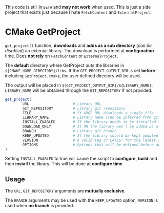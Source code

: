 This code is still in `BETA` and **may not work** when used. This is
just a side project that exists just because I hate `FetchContent` and `ExternalProject`.

# CMake GetProject

`get_project()` function, **downloads** and **adds as a sub directory**
(*can be disabled*) an external library. The download is performed at
**configuration** time. Does **not rely** on `FetchContent` or
`ExternalProject`.

The **default** directory where GetProject puts the libraries in
`${CMAKE_HOME_DIRECTORY}/libs`. If the `GET_PROJECT_OUTPUT_DIR` is set 
**before** including `GetProject.cmake`, the user defined directory will be
used.

The output will be placed in `${GET_PROJECT_OUTPUT_DIR}/${LIBRARY_NAME}`. 
`LIBRARY_NAME` will be obtained through the `GIT_REPOSITORY` if not provided.

```cmake
get_project(
        URL                    # Library URL
        GIT_REPOSITORY         # Library git repository
        FILE                   # If ARGS_URL downloads a single file
        LIBRARY_NAME           # Library name (can be inferred from git repo)
        INSTALL_ENABLED        # If the library needs to be installed (requires extra build)
        DOWNLOAD_ONLY          # If ON the library won't be added as a sub directory
        BRANCH                 # Library git branch
        KEEP_UPDATED           # If the library should be kept updated
        VERSION                # A valid tag or LATEST for the latest release
        OPTIONS                # Options that will be defined before adding the sub directory.
)
```

Setting `INSTALL_ENABLED` to true will cause the script to **configure**,
**build** and then **install** the library. This will be done at **configure
time**.

## Usage

The `URL`, `GIT_REPOSITORY` arguments are **mutually exclusive**.

The `BRANCH` arguments may be used with the `KEEP_UPDATED` option, `VERSION` is
used when **no branch** is provided. 